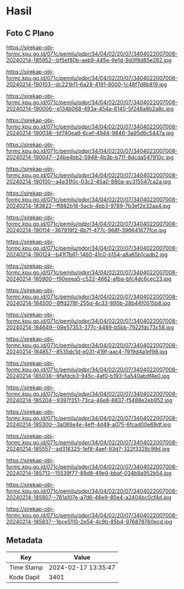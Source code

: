 # Hasil

## Foto C Plano

https://sirekap-obj-formc.kpu.go.id/071c/pemilu/pdpr/34/04/02/20/07/3404022007008-20240214-185952--bf5ef80b-aeb9-445e-9e1d-9d3f8d85e282.jpg

https://sirekap-obj-formc.kpu.go.id/071c/pemilu/pdpr/34/04/02/20/07/3404022007008-20240214-190103--dc221b11-6a28-4191-8000-1c48f7d8b819.jpg

https://sirekap-obj-formc.kpu.go.id/071c/pemilu/pdpr/34/04/02/20/07/3404022007008-20240214-190006--e134b068-493a-454a-8145-5f248a8b2a8c.jpg

https://sirekap-obj-formc.kpu.go.id/071c/pemilu/pdpr/34/04/02/20/07/3404022007008-20240214-190038--bf740ea6-6cef-4944-9846-3a95d6c5447a.jpg

https://sirekap-obj-formc.kpu.go.id/071c/pemilu/pdpr/34/04/02/20/07/3404022007008-20240214-190047--24be4bb2-5948-4b3b-b711-8dcda547910c.jpg

https://sirekap-obj-formc.kpu.go.id/071c/pemilu/pdpr/34/04/02/20/07/3404022007008-20240214-190100--a4e31f0c-03c2-45a0-880a-ec315547ca2a.jpg

https://sirekap-obj-formc.kpu.go.id/071c/pemilu/pdpr/34/04/02/20/07/3404022007008-20240214-183622--ff882b16-5acb-4bb3-9789-7b3ef2e32aa4.jpg

https://sirekap-obj-formc.kpu.go.id/071c/pemilu/pdpr/34/04/02/20/07/3404022007008-20240214-190114--367919f2-8b7f-477c-968f-396641677fce.jpg

https://sirekap-obj-formc.kpu.go.id/071c/pemilu/pdpr/34/04/02/20/07/3404022007008-20240214-190124--b41f7b61-1460-41c0-b154-a8a65b1cadb2.jpg

https://sirekap-obj-formc.kpu.go.id/071c/pemilu/pdpr/34/04/02/20/07/3404022007008-20240214-185900--f90eeea5-c522-4662-afba-bfc4dc6cec23.jpg

https://sirekap-obj-formc.kpu.go.id/071c/pemilu/pdpr/34/04/02/20/07/3404022007008-20240214-184500--8ffd278f-255d-4c33-895b-28b44f0515b8.jpg

https://sirekap-obj-formc.kpu.go.id/071c/pemilu/pdpr/34/04/02/20/07/3404022007008-20240214-184649--09e57353-377c-4489-b5bb-7922fdc73c58.jpg

https://sirekap-obj-formc.kpu.go.id/071c/pemilu/pdpr/34/04/02/20/07/3404022007008-20240214-184857--8535dc1d-e031-419f-aac4-7919d4a1ef98.jpg

https://sirekap-obj-formc.kpu.go.id/071c/pemilu/pdpr/34/04/02/20/07/3404022007008-20240214-185038--9fafdcb3-945c-4af0-b193-5a540abdf4e0.jpg

https://sirekap-obj-formc.kpu.go.id/071c/pemilu/pdpr/34/04/02/20/07/3404022007008-20240214-185204--9397f351-73ca-46e8-8837-f5488e2eb952.jpg

https://sirekap-obj-formc.kpu.go.id/071c/pemilu/pdpr/34/04/02/20/07/3404022007008-20240214-185300--3a089e4e-4eff-4d49-a075-6fcad00e69df.jpg

https://sirekap-obj-formc.kpu.go.id/071c/pemilu/pdpr/34/04/02/20/07/3404022007008-20240214-185557--ad316325-1ef8-4aef-93d7-322f3328c99d.jpg

https://sirekap-obj-formc.kpu.go.id/071c/pemilu/pdpr/34/04/02/20/07/3404022007008-20240214-185712--15539f77-89d8-49e9-bbaf-034b9a952b54.jpg

https://sirekap-obj-formc.kpu.go.id/071c/pemilu/pdpr/34/04/02/20/07/3404022007008-20240214-185807--781a107e-a7d6-46e9-80e4-a2404bc0cf4d.jpg

https://sirekap-obj-formc.kpu.go.id/071c/pemilu/pdpr/34/04/02/20/07/3404022007008-20240214-185837--1bce5110-2e54-4c9b-85b4-976878760ecd.jpg


## Metadata

| Key        | Value               |
| ---------- | ------------------- |
| Time Stamp | 2024-02-17 13:35:47 |
| Kode Dapil | 3401                |



